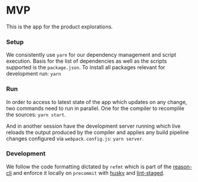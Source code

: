 # MVP

This is the app for the product explorations.

### Setup

We consistently use `yarn` for our dependency management and script execution.
Basis for the list of dependencies as well as the scripts supported is the
`package.json`. To install all packages relevant for development run: `yarn`

### Run

In order to access to latest state of the app which updates on any change, two
commands need to run in parallel. One for the compiler to recomplile the
sources: `yarn start`.

And in another session have the development server running which live reloads
the output produced by the compiler and applies any build pipeline changes
configured via `webpack.config.js`: `yarn server`.

### Development

We follow the code formatting dictated by `refmt` which is part of the
[reason-cli](https://github.com/reasonml/reason-cli) and enforce it locally on
`precommit` with [husky](https://github.com/typicode/husky) and
[lint-staged](https://github.com/okonet/lint-staged).
